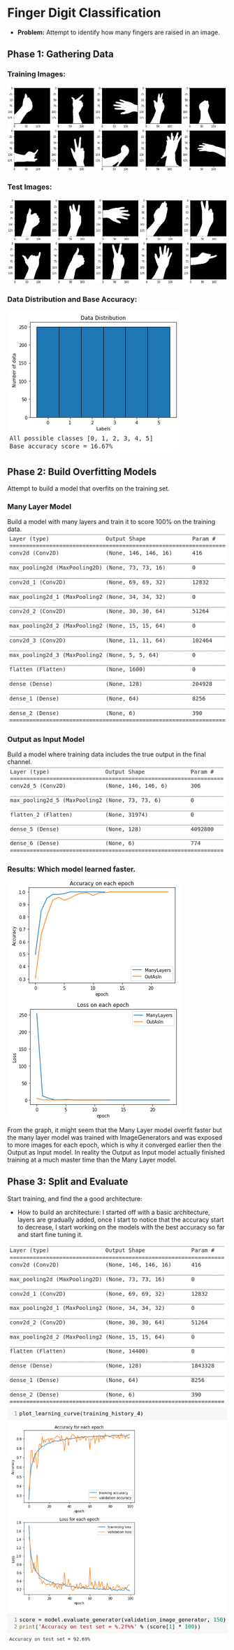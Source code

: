 # Finger Digit Classification

* **Problem:** Attempt to identify how many fingers are raised in an image.

## Phase 1: Gathering Data

### Training Images:
![](./screenshots/sampleTrainImg.png)

### Test Images:
![](./screenshots/sampleTestImg.png)

### Data Distribution and Base Accuracy:
![](./screenshots/distGraph.png)

## Phase 2: Build Overfitting Models
Attempt to build a model that overfits on the training set.

### Many Layer Model
Build a model with many layers and train it to score 100% on the training data.
![](./screenshots/ManyLayered.png)

### Output as Input Model
Build a model where training data includes the true output in the final channel.
![](./screenshots/OutAsIn.png)

### Results: Which model learned faster.
![](./screenshots/overfitGraph.png)

From the graph, it might seem that the Many Layer model overfit faster but the many layer model was trained with ImageGenerators and was exposed to more images for each epoch, which is why it converged earlier then the Output as Input model. In reality the Output as Input model actually finished training at a much master time than the Many Layer model.

## Phase 3: Split and Evaluate
Start training, and find the a good architecture:
* How to build an architecture:
    I started off with a basic architecture, layers are gradually added, once I start to notice that the accuracy start to decrease, I start working on the models with the best accuracy so far and start fine tuning it.

![](./screenshots/bestModel.png)
![](./screenshots/bestModelLCurve.png)
